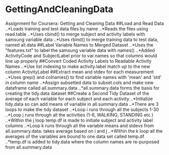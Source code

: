 # GettingAndCleaningData
Assignment for Coursera: Getting and Cleaning Data
##Load and Read Data
..*Loads training and test data files by name
..*Reads the files using read.table
..*Uses cbind() to merge subject and activity labels with samsung variable data
..*Uses rbind() to merge training data to test data, named all.data
##Label Variable Names to Merged Dataset
..*Uses the "features.txt" to label the samsung variable data with names()
..*Added ActivityCode and SubjectLabel prior to var.names so that columns would line up properly
##Convert Coded Activity Labels to Readable Activity Names
..*Use list indexing to make activity.label match up to the new column ActivityLabel
##Extract mean and stdev for each measurement
..*Uses grep() and colnames() to find variable names with 'mean' and 'std' in column name
..*Assign subsetted data to subset.cols and make new dataframe called all.summary.data
..*all.summary.data forms the basis for creating the tidy.data dataset
##Create a Second Tidy Dataset of the average of each variable for each subject and each activity
..*Initialize tidy.data so can add means of variable in all.summary.data
..*There are 3 loops to make the tidy dataset
..*Loop i runs through all the subjects 1-30
..*Loop j runs through all the activities (1-6, WALKING, STANDING etc.)
..*Within the j loop temp.df is made to initiate subject and activity label columns 
..*Loop k runs through all the variable means and stdevs from all.summary.data: takes average based on i and j 
..*Within the k loop all the averages of the variables are bound to one data set called temp.df
..*temp.df is added to tidy.data where the column names are re-purposed from all.summary.data



